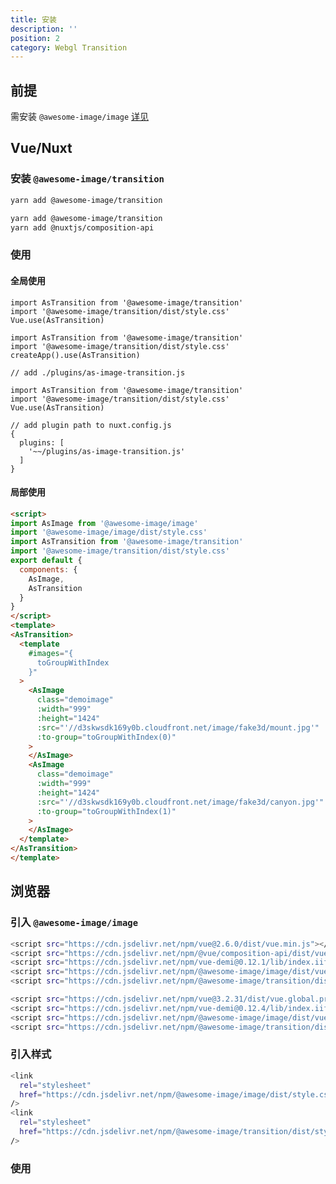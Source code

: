 ```yaml
---
title: 安装
description: ''
position: 2
category: Webgl Transition
---
```

## 前提
需安装 `@awesome-image/image` [详见](/setup)
## Vue/Nuxt

### 安装 `@awesome-image/transition`

<code-group>
  <code-block label="Vue" active>

  ```bash
  yarn add @awesome-image/transition
  ```

  </code-block>
  <code-block label="Nuxt">

  ```bash
 yarn add @awesome-image/transition
 yarn add @nuxtjs/composition-api
  ```

  </code-block>
  
</code-group>

### 使用
#### 全局使用
<code-group>
  <code-block label="Vue2" active>

  ```js[main.js]
  import AsTransition from '@awesome-image/transition'
  import '@awesome-image/transition/dist/style.css'
  Vue.use(AsTransition)

  ```

  </code-block>
  <code-block label="Vue3" active>

  ```js[main.js]
  import AsTransition from '@awesome-image/transition'
  import '@awesome-image/transition/dist/style.css'
  createApp().use(AsTransition)

  ```

  </code-block>
  <code-block label="Nuxt">


  ```js[./plugins/as-image-transition.js]
  // add ./plugins/as-image-transition.js

  import AsTransition from '@awesome-image/transition'
  import '@awesome-image/transition/dist/style.css'
  Vue.use(AsTransition)

  ```

  ```js[nuxt.config.js]
  // add plugin path to nuxt.config.js
  {
    plugins: [
      '~~/plugins/as-image-transition.js'
    ]
  }
  ```

  </code-block>
  
</code-group>


#### 局部使用
```html
<script>  
import AsImage from '@awesome-image/image'
import '@awesome-image/image/dist/style.css'
import AsTransition from '@awesome-image/transition'
import '@awesome-image/transition/dist/style.css'
export default {
  components: {
    AsImage,
    AsTransition
  }
}
</script>
<template>
<AsTransition>
  <template
    #images="{
      toGroupWithIndex
    }"
  >
    <AsImage
      class="demoimage"
      :width="999"
      :height="1424"
      :src="'//d3skwsdk169y0b.cloudfront.net/image/fake3d/mount.jpg'"
      :to-group="toGroupWithIndex(0)"
    >
    </AsImage>
    <AsImage
      class="demoimage"
      :width="999"
      :height="1424"
      :src="'//d3skwsdk169y0b.cloudfront.net/image/fake3d/canyon.jpg'"
      :to-group="toGroupWithIndex(1)"
    >
    </AsImage>
  </template>
</AsTransition>
</template>

```


## 浏览器

### 引入 `@awesome-image/image`

<code-group>
  <code-block label="Vue2" active>

  ```bash
  <script src="https://cdn.jsdelivr.net/npm/vue@2.6.0/dist/vue.min.js"></script>
  <script src="https://cdn.jsdelivr.net/npm/@vue/composition-api/dist/vue-composition-api.js"></script>
  <script src="https://cdn.jsdelivr.net/npm/vue-demi@0.12.1/lib/index.iife.js"></script>
  <script src="https://cdn.jsdelivr.net/npm/@awesome-image/image/dist/vue2/index.umd.js"></script>
  <script src="https://cdn.jsdelivr.net/npm/@awesome-image/transition/dist/vue2/index.umd.js"></script>
  ```

  </code-block>
  <code-block label="Vue3">

  ```bash
  <script src="https://cdn.jsdelivr.net/npm/vue@3.2.31/dist/vue.global.prod.js"></script>
  <script src="https://cdn.jsdelivr.net/npm/vue-demi@0.12.4/lib/index.iife.js"></script>
  <script src="https://cdn.jsdelivr.net/npm/@awesome-image/image/dist/vue3/index.umd.js"></script>
  <script src="https://cdn.jsdelivr.net/npm/@awesome-image/transition/dist/vue3/index.umd.js"></script>
  ```

  </code-block>
  
</code-group>


### 引入样式



```bash
<link
  rel="stylesheet"
  href="https://cdn.jsdelivr.net/npm/@awesome-image/image/dist/style.css"
/>
<link
  rel="stylesheet"
  href="https://cdn.jsdelivr.net/npm/@awesome-image/transition/dist/style.css"
/>
```


### 使用

<code-sandbox :src="'https://codesandbox.io/embed/image-group-basic-nncsy7?fontsize=14&hidenavigation=1&theme=dark'"></code-sandbox>
